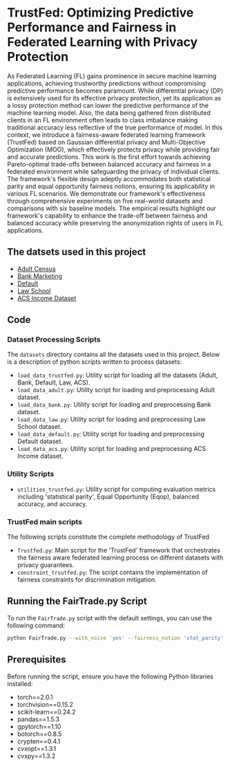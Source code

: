 # TrustFed: Optimizing Predictive Performance and Fairness in Federated Learning with Privacy Protection
As Federated Learning (FL) gains prominence in secure machine learning applications, achieving trustworthy predictions without compromising predictive performance becomes paramount. While differential privacy (DP) is extensively used for its effective privacy protection, yet its application as a lossy protection method can lower the predictive performance of the machine learning model. Also, the data being gathered from distributed clients in an FL environment often leads to class imbalance making traditional accuracy less reflective of the true performance of model. In this context, we introduce a fairness-aware federated learning framework (TrustFed) based on Gaussian differential privacy and Multi-Objective Optimization (MOO), which effectively protects privacy while providing fair and accurate predictions. This work is the first effort towards achieving Pareto-optimal trade-offs between balanced accuracy and fairness in a federated environment while safeguarding the privacy of individual clients. The framework's flexible design adeptly accommodates both statistical parity and equal opportunity fairness notions, ensuring its applicability in various FL scenarios. We demonstrate our framework's effectiveness through comprehensive experiments on five real-world datasets and comparisons with six baseline models. The empirical results highlight our framework's capability to enhance the trade-off between fairness and balanced accuracy while preserving the anonymization rights of users in FL applications.
## The datsets used in this project
* [Adult Census](https://archive.ics.uci.edu/dataset/2/adult)
* [Bank Marketing](https://archive.ics.uci.edu/dataset/222/bank+marketing)
* [Default](https://archive.ics.uci.edu/dataset/350/default+of+credit+card+clients)
* [Law School](https://github.com/iosifidisvasileios/FABBOO/blob/master/Data/law_dataset.arff)
* [ACS Income Dataset](https://github.com/socialfoundations/folktables)
## Code
### Dataset Processing Scripts

The `datasets` directory contains all the datasets used in this project. Below is a description of python scripts written to process datasets:

- `load_data_trustfed.py`: Utility script for loading all the datasets (Adult, Bank, Default, Law, ACS).
- `load_data_adult.py`: Utility script for loading and preprocessing Adult dataset.
- `load_data_bank.py`: Utility script for loading and preprocessing Bank dataset.
- `load_data_law.py`: Utility script for loading and preprocessing Law School dataset.
- `load_data_default.py`: Utility script for loading and preprocessing Default dataset.
- `load_data_acs.py`: Utility script for loading and preprocessing ACS Income dataset.


### Utility Scripts
- `utilities_trustfed.py`: Utility script for computing evaluation metrics including 'statistical parity', Equal Opportunity (Eqop), balanced accuracy, and accuracy.

### TrustFed main scripts
The following scripts constitute the complete methodology of TrustFed
- `Trustfed.py`: Main script for the 'TrustFed' framework that orchestrates the fairness aware federated learning process on different datasets with privacy guarantees.
- `constraint_trsutfed.py`: The script contains the implementation of fairness constraints for discrimination mitigation.
  
## Running the FairTrade.py Script
To run the `FairTrade.py` script with the default settings, you can use the following command:

```bash
python FairTrade.py --with_noise 'yes' --fairness_notion 'stat_parity' --num_clients 3 --dataset_name 'bank' --epochs 15 --communication_rounds 50 --mobo_optimization_rounds 10 --distribution_type 'random'
```
## Prerequisites

Before running the script, ensure you have the following Python libraries installed:

- torch==2.0.1
- torchvision==0.15.2
- scikit-learn==0.24.2
- pandas==1.5.3
- gpytorch==1.10
- botorch==0.8.5
- crypten==0.4.1
- cvxopt==1.3.1
- cvxpy==1.3.2
